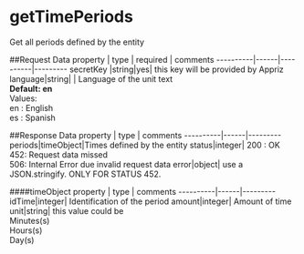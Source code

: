 getTimePeriods
==========================
Get all periods defined by the entity

##Request Data
 property  | type | required | comments
 ----------|------|----------|---------
 secretKey |string|yes| this key will be provided by Appriz
 language|string| | Language of the unit text<br>**Default: en**<br>Values:<br> en : English <br> es : Spanish
 
##Response Data
  property | type | comments
 ----------|------|---------
periods|timeObject|Times defined by the entity
status|integer| 200 : OK<br> 452: Request data missed <br> 506: Internal Error due invalid request data
error|object| use a JSON.stringify. ONLY FOR STATUS 452.

####timeObject
 property | type | comments
----------|------|---------
idTime|integer| Identification of the period
amount|integer| Amount of time
unit|string| this value could be<br>Minutes(s)<br>Hours(s)<br>Day(s)

